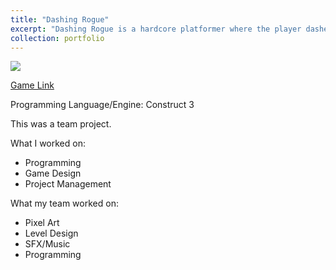```yaml
---
title: "Dashing Rogue"
excerpt: "Dashing Rogue is a hardcore platformer where the player dashes their way through levels, trying to impress a love interest.<br/><img src='/images/dashingrogue1.jpg'>"
collection: portfolio
---
```


<img src='/images/dashingrogue2.jpg'>

[Game Link](https://queenfii.itch.io/dashing-rogue)

Programming Language/Engine: Construct 3

This was a team project.

What I worked on:
* Programming
* Game Design
* Project Management

What my team worked on:
* Pixel Art
* Level Design
* SFX/Music
* Programming